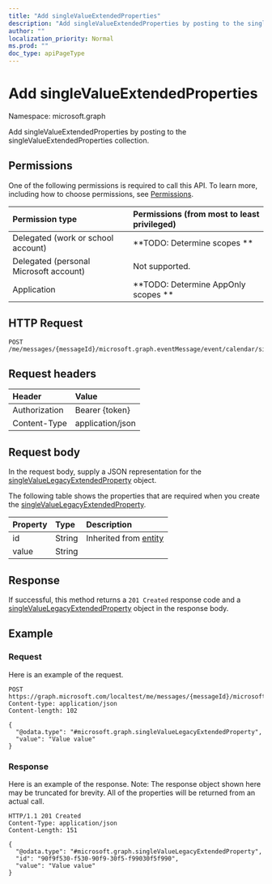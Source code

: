 ```yaml
---
title: "Add singleValueExtendedProperties"
description: "Add singleValueExtendedProperties by posting to the singleValueExtendedProperties collection."
author: ""
localization_priority: Normal
ms.prod: ""
doc_type: apiPageType
---
```


# Add singleValueExtendedProperties

Namespace: microsoft.graph

Add singleValueExtendedProperties by posting to the singleValueExtendedProperties collection.

## Permissions
One of the following permissions is required to call this API. To learn more, including how to choose permissions, see [Permissions](/concepts/permissions-reference.md).

|Permission type|Permissions (from most to least privileged)|
|:---|:---|
|Delegated (work or school account)|**TODO: Determine scopes **|
|Delegated (personal Microsoft account)|Not supported.|
|Application|**TODO: Determine AppOnly scopes **|

## HTTP Request
<!-- {
  "blockType": "ignored"
}
-->
``` http
POST /me/messages/{messageId}/microsoft.graph.eventMessage/event/calendar/singleValueExtendedProperties/$ref
```

## Request headers
|Header|Value|
|:---|:---|
|Authorization|Bearer {token}|
|Content-Type|application/json|

## Request body
In the request body, supply a JSON representation for the [singleValueLegacyExtendedProperty](../resources/singlevaluelegacyextendedproperty.md) object.

The following table shows the properties that are required when you create the [singleValueLegacyExtendedProperty](../resources/singlevaluelegacyextendedproperty.md).

|Property|Type|Description|
|:---|:---|:---|
|id|String| Inherited from [entity](../resources/entity.md)|
|value|String||



## Response
If successful, this method returns a `201 Created` response code and a [singleValueLegacyExtendedProperty](../resources/singlevaluelegacyextendedproperty.md) object in the response body.

## Example

### Request
Here is an example of the request.
<!-- {
  "blockType": "request",
  "name": "create_singlevaluelegacyextendedproperty_from_"
}
-->
``` http
POST https://graph.microsoft.com/localtest/me/messages/{messageId}/microsoft.graph.eventMessage/event/calendar/singleValueExtendedProperties
Content-type: application/json
Content-length: 102

{
  "@odata.type": "#microsoft.graph.singleValueLegacyExtendedProperty",
  "value": "Value value"
}
```

### Response
Here is an example of the response. Note: The response object shown here may be truncated for brevity. All of the properties will be returned from an actual call.
<!-- {
  "blockType": "response",
  "truncated": true,
  "@odata.type": "microsoft.graph.singlevaluelegacyextendedproperty"
}
-->
``` http
HTTP/1.1 201 Created
Content-Type: application/json
Content-Length: 151

{
  "@odata.type": "#microsoft.graph.singleValueLegacyExtendedProperty",
  "id": "90f9f530-f530-90f9-30f5-f99030f5f990",
  "value": "Value value"
}
```

